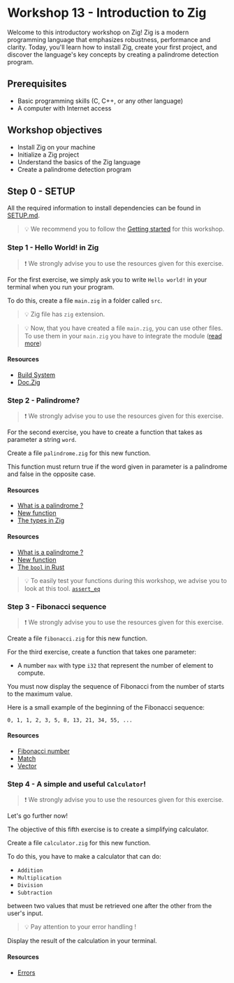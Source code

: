 # Workshop 13 - Introduction to Zig

Welcome to this introductory workshop on Zig! Zig is a modern programming language that emphasizes robustness, performance and clarity. Today, you'll learn how to install Zig, create your first project, and discover the language's key concepts by creating a palindrome detection program.

## Prerequisites

- Basic programming skills (C, C++, or any other language)
- A computer with Internet access

## Workshop objectives

- Install Zig on your machine
- Initialize a Zig project
- Understand the basics of the Zig language
- Create a palindrome detection program

## Step 0 - SETUP

All the required information to install dependencies can be found in [SETUP.md](./SETUP.md).

> 💡 We recommend you to follow the [Getting started](https://ziglang.org/learn/getting-started/) for this workshop.

### Step 1 - Hello World! in Zig

> ❗ We strongly advise you to use the resources given for this exercise.

For the first exercise, we simply ask you to write `Hello world!` in your terminal when you run your program.

To do this, create a file `main.zig` in a folder called `src`.


> 💡 Zig file has `zig` extension.

> 💡 Now, that you have created a file `main.zig`, you can use other files. To use them in your `main.zig` you have to integrate the module ([read more](https://stackoverflow.com/questions/71186556/how-do-i-include-one-zig-file-from-another-zig-file))

#### Resources

 - [Build System](https://ziglang.org/learn/build-system/)
 - [Doc.Zig](https://ziglang.org/documentation/master/)

### Step 2 - Palindrome?

> ❗ We strongly advise you to use the resources given for this exercise.

For the second exercise, you have to create a function that takes as parameter a string `word`.

Create a file `palindrome.zig` for this new function.

This function must return true if the word given in parameter is a palindrome and false in the opposite case.

#### Resources
 - [What is a palindrome ?](https://www.wikiwand.com/en/Palindrome)
 - [New function](https://ziglang.org/documentation/master/#Functions)
 - [The types in Zig](https://ziglang.org/documentation/master/#Primitive-Types)


#### Resources
 - [What is a palindrome ?](https://www.wikiwand.com/en/Palindrome)
 - [New function](https://doc.rust-lang.org/book/ch03-03-how-functions-work.html)
 - [The `bool` in Rust](https://doc.rust-lang.org/std/primitive.bool.html)

> 💡 To easily test your functions during this workshop, we advise you to look at this tool. [`assert_eq`](https://doc.rust-lang.org/std/macro.assert_eq.html)

### Step 3 - Fibonacci sequence

> ❗ We strongly advise you to use the resources given for this exercise.

Create a file `fibonacci.zig` for this new function.

For the third exercise, create a function that takes one parameter:
- A number `max` with type `i32` that represent the number of element to compute.

You must now display the sequence of Fibonacci from the number of starts to the maximum value.

Here is a small example of the beginning of the Fibonacci sequence:

```shell
0, 1, 1, 2, 3, 5, 8, 13, 21, 34, 55, ...
```

#### Resources
 - [Fibonacci number](https://www.wikiwand.com/en/Fibonacci_number)
 - [Match](https://ziglang.org/documentation/master/#Standard-Library-Math-Functions)
 - [Vector](https://ziglang.org/documentation/master/#Vectors)


### Step 4 - A simple and useful `Calculator`!

> ❗ We strongly advise you to use the resources given for this exercise.

Let's go further now!

The objective of this fifth exercise is to create a simplifying calculator.

Create a file `calculator.zig` for this new function.

To do this, you have to make a calculator that can do:
- `Addition`
- `Multiplication`
- `Division`
- `Subtraction`

between two values that must be retrieved one after the other from the user's input.

> 💡 Pay attention to your error handling !

Display the result of the calculation in your terminal.

#### Resources
 - [Errors](https://ziglang.org/documentation/master/#Errors)


